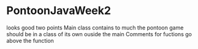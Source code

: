 # PontoonJavaWeek2
looks good
two points
Main class contains to much the pontoon game should be in a class of its own ouside the main
Comments for fuctions go above the function
